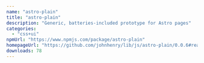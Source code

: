 ```yaml
---
name: "astro-plain"
title: "astro-plain"
description: "Generic, batteries-included prototype for Astro pages"
categories:
  - "css+ui"
npmUrl: "https://www.npmjs.com/package/astro-plain"
homepageUrl: "https://github.com/johnhenry/lib/js/astro-plain/0.0.6#readme"
downloads: 78
---
```

